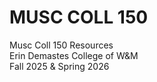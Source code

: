 # MUSC COLL 150
Musc Coll 150 Resources <br>
Erin Demastes College of W&M <br>
Fall 2025 & Spring 2026 <br>
